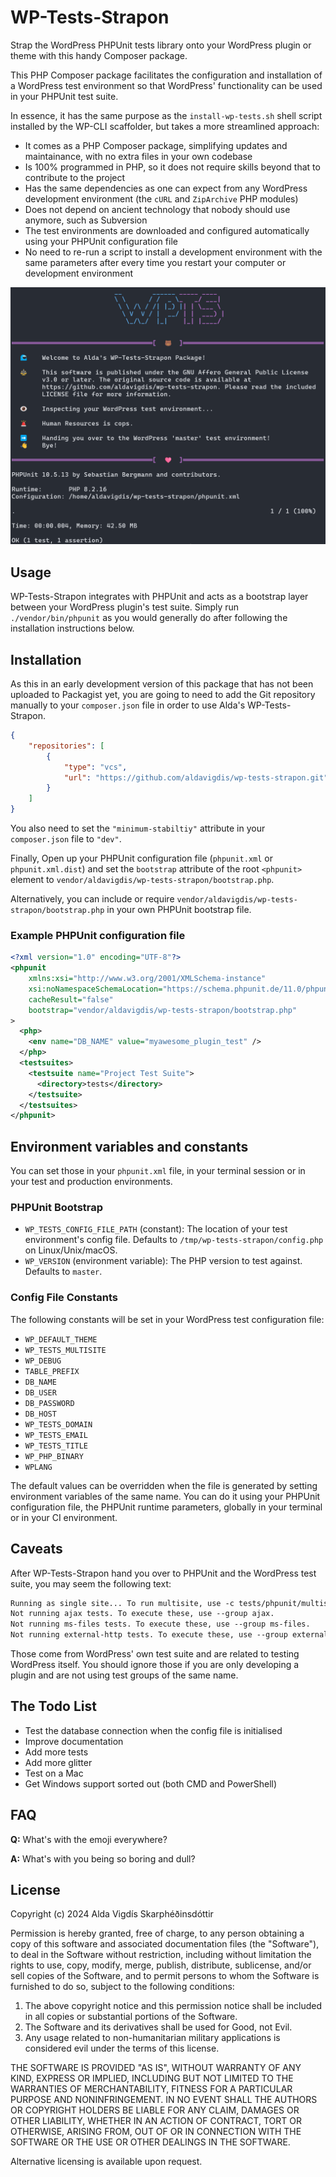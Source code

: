 # WP-Tests-Strapon

Strap the WordPress PHPUnit tests library onto your WordPress plugin or theme with this handy Composer package.

This PHP Composer package facilitates the configuration and installation of a WordPress test environment so that WordPress' functionality can be used in your PHPUnit test suite.

In essence, it has the same purpose as the `install-wp-tests.sh` shell script installed by the WP-CLI scaffolder, but takes a more streamlined approach:

* It comes as a PHP Composer package, simplifying updates and maintainance, with no extra files in your own codebase
* Is 100% programmed in PHP, so it does not require skills beyond that to contribute to the project
* Has the same dependencies as one can expect from any WordPress development environment (the `cURL` and `ZipArchive` PHP modules)
* Does not depend on ancient technology that nobody should use anymore, such as Subversion
* The test environments are downloaded and configured automatically using your PHPUnit configuration file
* No need to re-run a script to install a development environment with the same parameters after every time you restart your computer or development environment

![A screenshot of WP-Tests-Strapon, showing the test suite being prepared and run.](https://raw.githubusercontent.com/aldavigdis/wp-tests-strapon/main/docs/images/screenshot1.png)

## Usage

WP-Tests-Strapon integrates with PHPUnit and acts as a bootstrap layer between your WordPress plugin's test suite. Simply run `./vendor/bin/phpunit` as you would generally do after following the installation instructions below.

## Installation

As this in an early development version of this package that has not been uploaded to Packagist yet, you are going to need to add the Git repository manually to your `composer.json` file in order to use Alda's WP-Tests-Strapon.

```json
{
    "repositories": [
        {
            "type": "vcs",
            "url": "https://github.com/aldavigdis/wp-tests-strapon.git"
        }
    ]
}
```

You also need to set the `"minimum-stabiltiy"` attribute in your `composer.json` file to `"dev"`.

Finally, Open up your PHPUnit configuration file (`phpunit.xml` or `phpunit.xml.dist`) and set the `bootstrap` attribute of the root `<phpunit>` element to `vendor/aldavigdis/wp-tests-strapon/bootstrap.php`.

Alternatively, you can include or require ``vendor/aldavigdis/wp-tests-strapon/bootstrap.php`` in your own PHPUnit bootstrap file.

### Example PHPUnit configuration file

```xml
<?xml version="1.0" encoding="UTF-8"?>
<phpunit
    xmlns:xsi="http://www.w3.org/2001/XMLSchema-instance"
    xsi:noNamespaceSchemaLocation="https://schema.phpunit.de/11.0/phpunit.xsd"
    cacheResult="false"
    bootstrap="vendor/aldavigdis/wp-tests-strapon/bootstrap.php"
>
  <php>
    <env name="DB_NAME" value="myawesome_plugin_test" />
  </php>
  <testsuites>
    <testsuite name="Project Test Suite">
      <directory>tests</directory>
    </testsuite>
  </testsuites>
</phpunit>
```

## Environment variables and constants

You can set those in your `phpunit.xml` file, in your terminal session or in your test and production environments.

### PHPUnit Bootstrap

* `WP_TESTS_CONFIG_FILE_PATH` (constant): The location of your test environment's config file. Defaults to `/tmp/wp-tests-strapon/config.php` on Linux/Unix/macOS.
* `WP_VERSION` (environment variable): The PHP version to test against. Defaults to `master`.

### Config File Constants

The following constants will be set in your WordPress test configuration file:

* `WP_DEFAULT_THEME`
* `WP_TESTS_MULTISITE`
* `WP_DEBUG`
* `TABLE_PREFIX`
* `DB_NAME`
* `DB_USER`
* `DB_PASSWORD`
* `DB_HOST`
* `WP_TESTS_DOMAIN`
* `WP_TESTS_EMAIL`
* `WP_TESTS_TITLE`
* `WP_PHP_BINARY`
* `WPLANG`

The default values can be overridden when the file is generated by setting environment variables of the same name. You can do it using your PHPUnit configuration file, the PHPUnit runtime parameters, globally in your terminal or in your CI environment.

## Caveats

After WP-Tests-Strapon hand you over to PHPUnit and the WordPress test suite, you may seem the following text:

```txt
Running as single site... To run multisite, use -c tests/phpunit/multisite.xml
Not running ajax tests. To execute these, use --group ajax.
Not running ms-files tests. To execute these, use --group ms-files.
Not running external-http tests. To execute these, use --group external-http.
```

Those come from WordPress' own test suite and are related to testing WordPress itself. You should ignore those if you are only developing a plugin and are not using test groups of the same name.

## The Todo List

* Test the database connection when the config file is initialised
* Improve documentation
* Add more tests
* Add more glitter
* Test on a Mac
* Get Windows support sorted out (both CMD and PowerShell)

## FAQ

**Q:** What's with the emoji everywhere?

**A:** What's with you being so boring and dull?

## License

Copyright (c) 2024 Alda Vigdís Skarphéðinsdóttir

Permission is hereby granted, free of charge, to any person obtaining a copy of this software and associated documentation files (the "Software"), to deal in the Software without restriction, including without limitation the rights to use, copy, modify, merge, publish, distribute, sublicense, and/or sell copies of the Software, and to permit persons to whom the Software is furnished to do so, subject to the following conditions:

1. The above copyright notice and this permission notice shall be included in all copies or substantial portions of the Software.
2. The Software and its derivatives shall be used for Good, not Evil.
3. Any usage related to non-humanitarian military applications is considered evil under the terms of this license.

THE SOFTWARE IS PROVIDED "AS IS", WITHOUT WARRANTY OF ANY KIND, EXPRESS OR IMPLIED, INCLUDING BUT NOT LIMITED TO THE WARRANTIES OF MERCHANTABILITY, FITNESS FOR A PARTICULAR PURPOSE AND NONINFRINGEMENT. IN NO EVENT SHALL THE AUTHORS OR COPYRIGHT HOLDERS BE LIABLE FOR ANY CLAIM, DAMAGES OR OTHER LIABILITY, WHETHER IN AN ACTION OF CONTRACT, TORT OR OTHERWISE, ARISING FROM, OUT OF OR IN CONNECTION WITH THE SOFTWARE OR THE USE OR OTHER DEALINGS IN THE SOFTWARE.

Alternative licensing is available upon request.
